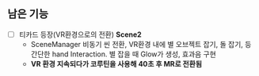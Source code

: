 ## 남은 기능
- [ ] 티카드 등장(VR환경으로의 전환) **Scene2**
	- SceneManager 비동기 씬 전환, VR환경 내에 별 오브젝트 잡기, 돌 잡기, 등 간단한 hand Interaction. 별 잡을 때 Glow가 생성, 효과음 구현
	- **VR 환경 지속되다가 코루틴을 사용해 40초 후 MR로 전환됨** 

